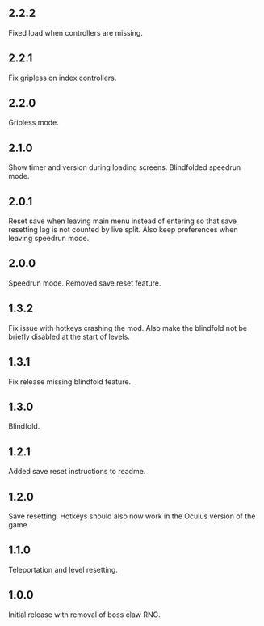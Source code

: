 ## 2.2.2

Fixed load when controllers are missing.

## 2.2.1

Fix gripless on index controllers.

## 2.2.0

Gripless mode.

## 2.1.0

Show timer and version during loading screens. Blindfolded speedrun mode.

## 2.0.1

Reset save when leaving main menu instead of entering so that save resetting lag is not counted by live split. Also keep preferences when leaving speedrun mode.

## 2.0.0

Speedrun mode. Removed save reset feature.

## 1.3.2

Fix issue with hotkeys crashing the mod. Also make the blindfold not be briefly disabled at the start of levels.

## 1.3.1

Fix release missing blindfold feature.

## 1.3.0

Blindfold.

## 1.2.1

Added save reset instructions to readme.

## 1.2.0

Save resetting. Hotkeys should also now work in the Oculus version of the game.

## 1.1.0

Teleportation and level resetting.

## 1.0.0

Initial release with removal of boss claw RNG.
